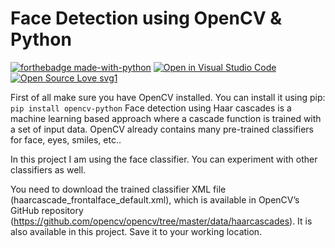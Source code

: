 # Face Detection using OpenCV & Python

[![forthebadge made-with-python](http://ForTheBadge.com/images/badges/made-with-python.svg)](https://www.python.org/)
[![Open in Visual Studio Code](https://open.vscode.dev/badges/open-in-vscode.svg)](https://open.vscode.dev/organization/repository)
[![Open Source Love svg1](https://badges.frapsoft.com/os/v1/open-source.svg?v=103)](https://github.com/ellerbrock/open-source-badges/)

First of all make sure you have OpenCV installed. You can install it using pip: `pip install opencv-python`
Face detection using Haar cascades is a machine learning based approach where a cascade function is trained with a set of input data. 
OpenCV already contains many pre-trained classifiers for face, eyes, smiles, etc.. 

In this project I am using the face classifier. You can experiment with other classifiers as well.

You need to download the trained classifier XML file (haarcascade_frontalface_default.xml), which is available in OpenCV’s GitHub repository (https://github.com/opencv/opencv/tree/master/data/haarcascades). It is also available in this project. Save it to your working location.
